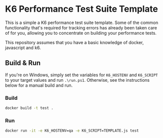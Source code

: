 # K6 Performance Test Suite Template
This is a simple a K6 performance test suite template. Some of the common functionality that's required for tracking errors has already been taken care of for you, allowing you to concentrate on building your performance tests.

This repository assumes that you have a basic knowledge of docker, javascript and k6.

## Build & Run

If you're on Windows, simply set the variables for `K6_HOSTENV` and `K6_SCRIPT` to your target values and run `.\run.ps1`. Otherwise, see the instructions below for a manual build and run.

### Build

```bash
docker build -t test .
```

### Run

```bash
docker run -it -e K6_HOSTENV=qa -e K6_SCRIPT=TEMPLATE.js test
```